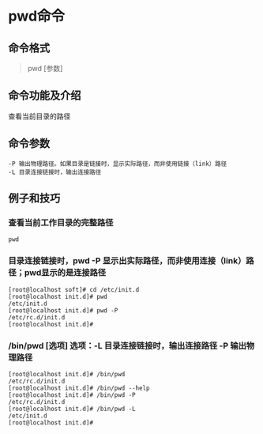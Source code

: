 # pwd命令 #

## 命令格式 ##
>pwd [参数]

## 命令功能及介绍 ##
查看当前目录的路径

## 命令参数 ##
    -P 输出物理路径。如果目录是链接时，显示实际路径，而非使用链接（link）路径
    -L 目录连接链接时，输出连接路径

## 例子和技巧 ##

### 查看当前工作目录的完整路径 ###
    pwd

### 目录连接链接时，pwd -P  显示出实际路径，而非使用连接（link）路径；pwd显示的是连接路径 ###
    [root@localhost soft]# cd /etc/init.d
    [root@localhost init.d]# pwd
    /etc/init.d
    [root@localhost init.d]# pwd -P
    /etc/rc.d/init.d
    [root@localhost init.d]#

### /bin/pwd [选项] 选项：-L 目录连接链接时，输出连接路径 -P 输出物理路径 ###
    [root@localhost init.d]# /bin/pwd
    /etc/rc.d/init.d
    [root@localhost init.d]# /bin/pwd --help
    [root@localhost init.d]# /bin/pwd -P
    /etc/rc.d/init.d
    [root@localhost init.d]# /bin/pwd -L
    /etc/init.d
    [root@localhost init.d]#
